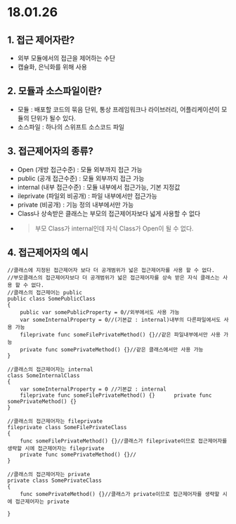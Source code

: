 # 18.01.26

## 1. 접근 제어자란?
- 외부 모듈에서의 접근을 제어하는 수단
- 캡슐화, 은닉화를 위해 사용

## 2. 모듈과 소스파일이란?
- 모듈 : 배포할 코드의 묶음 단위, 통상 프레임워크나 라이브러리, 어플리케이션이 모듈의 단위가 될수 있다.
- 소스파일 : 하나의 스위프트 소스코드 파일

## 3. 접근제어자의 종류?
- Open (개방 접근수준) : 모듈 외부까지 접근 가능
- public (공개 접근수준) : 모듈 외부까지 접근 가능
- internal (내부 접근수준) : 모듈 내부에서 접근가능, 기본 지정값
- ileprivate (파일외 비공개) : 파일 내부에서만 접근가능
- private (비공개) : 기능 정의 내부에서만 가능
- Class나 상속받은 클래스는 부모의 접근제어자보다 넓게 사용할 수 없다
- > 부모 Class가 internal인데 자식 Class가 Open이 될 수 없다.

## 4. 접근제어자의 예시
~~~
//클래스에 지정된 접근제어자 보다 더 공개범위가 넓은 접근제어자를 사용 할 수 없다.
//부모클래스의 접근제어자보다 더 공개범위가 넓은 접근제어자를 상속 받은 자식 클래스는 사용 할 수 없다.
//클래스의 접근제어는 public
public class SomePublicClass
{
    public var somePublicProperty = 0//외부에서도 사용 가능
    var someInternalProperty = 0//(기본값 : internal)내부의 다른파일에서도 사용 가능
    fileprivate func someFilePrivateMethod() {}//같은 파일내부에서만 사용 가능
    private func somePrivateMethod() {}//같은 클래스에서만 사용 가능
}

//클래스의 접근제어자는 internal
class SomeInternalClass
{
    var someInternalProperty = 0 //기본값 : internal
    fileprivate func someFilePrivateMethod() {}    	 private func somePrivateMethod() {}
}

//클래스의 접근제어자는 fileprivate
fileprivate class SomeFilePrivateClass
{
    func someFilePrivateMethod() {}//클래스가 fileprivate이므로 접근제어자를 생략할 시에 접근제어자는 fileprivate
    private func somePrivateMethod() {}//
}

//클래스의 접근제어자는 private
private class SomePrivateClass
{
    func somePrivateMethod() {}//클래스가 private이므로 접근제어자를 생략할 시에 접근제어자는 private

}
~~~